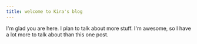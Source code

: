 ```yaml
---
title: welcome to Kira's blog
---
```


I'm glad you are here. I plan to talk about more stuff. I'm awesome, so I have a lot more to talk about than this one post.
